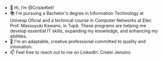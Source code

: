 - 👋 Hi, I’m @CrisleiKeli!
- 📚 I'm pursuing a Bachelor's degree in Information Technology at Univesp Oficial and a technical course in Computer Networks at Etec Prof. Massuyuki Kawano, in Tupã. These programs are helping me develop essential IT skills, expanding my knowledge, and enhancing my abilities.
- 🤝 I'm an adaptable, creative professional committed to quality and innovation.
- 📫 Feel free to reach out to me on LinkedIn: Crislei Jenuino

<!---
CrisleiKeli/CrisleiKeli is a ✨ special ✨ repository because its `README.md` (this file) appears on your GitHub profile.
You can click the Preview link to take a look at your changes.
--->
